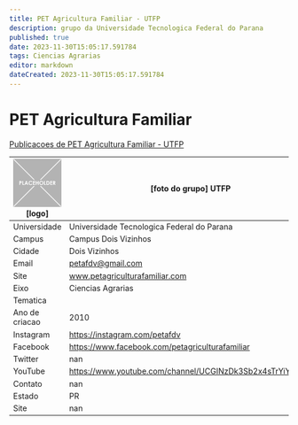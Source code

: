 ```yaml
---
title: PET Agricultura Familiar - UTFP
description: grupo da Universidade Tecnologica Federal do Parana
published: true
date: 2023-11-30T15:05:17.591784
tags: Ciencias Agrarias
editor: markdown
dateCreated: 2023-11-30T15:05:17.591784
---
```


# PET Agricultura Familiar

[Publicacoes de PET Agricultura Familiar - UTFP](/atividade/43PETAgriculturaFamiliarUTFP/feed)

| ![placeholder.png](/placeholder.png) [logo] | [foto do grupo] UTFP         |
| ------------------------------------------- | ------------------------------------------------- |
| Universidade                                | Universidade Tecnologica Federal do Parana      |
| Campus                                      | Campus Dois Vizinhos            |
| Cidade                                      | Dois Vizinhos             |
| Email                                       | petafdv@gmail.com             |
| Site                                        | www.petagriculturafamiliar.com              |
| Eixo                                        | Ciencias Agrarias              |
| Tematica                                    |           |
| Ano de criacao                              | 2010        |
| Instagram                                   | https://instagram.com/petafdv         |
| Facebook                                    | https://www.facebook.com/petagriculturafamiliar          |
| Twitter                                     | nan           |
| YouTube                                     | https://www.youtube.com/channel/UCGINzDk3Sb2x4sTrYiYw0YA           |
| Contato                                     | nan         |
| Estado                                      |  PR            |
| Site                                        | nan |
